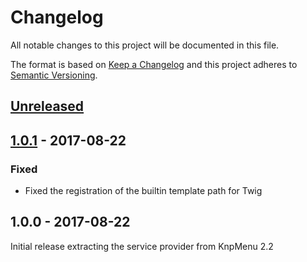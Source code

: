 # Changelog

All notable changes to this project will be documented in this file.

The format is based on [Keep a Changelog](http://keepachangelog.com/en/1.0.0/)
and this project adheres to [Semantic Versioning](http://semver.org/spec/v2.0.0.html).

## [Unreleased]

## [1.0.1] - 2017-08-22

### Fixed

* Fixed the registration of the builtin template path for Twig

## 1.0.0 - 2017-08-22

Initial release extracting the service provider from KnpMenu 2.2

[Unreleased]: https://github.com/KnpLabs/KnpMenuSilexProvider/compare/v1.0.1...HEAD
[1.0.1]: https://github.com/KnpLabs/KnpMenuSilexProvider/compare/v1.0.0...v1.0.1
